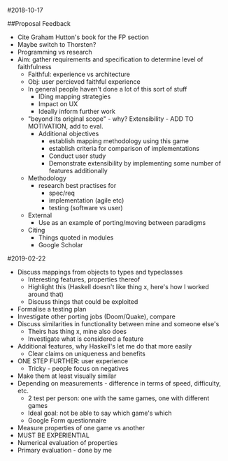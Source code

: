 #2018-10-17

##Proposal Feedback
- Cite Graham Hutton's book for the FP section
- Maybe switch to Thorsten?
- Programming vs research
- Aim: gather requirements and specification to determine level of faithfulness
  - Faithful: experience vs architecture
  - Obj: user percieved faithful experience
  - In general people haven't done a lot of this sort of stuff
    - IDing mapping strategies
    - Impact on UX
    - Ideally inform further work
  - "beyond its original scope" - why? Extensibility - ADD TO MOTIVATION, add to eval.
    - Additional objectives
      - establish mapping methodology using this game
      - establish criteria for comparison of implementations
      - Conduct user study
      - Demonstrate extensibility by implementing some number of features additionally
  - Methodology
    - research best practises for 
      - spec/req
      - implementation (agile etc)
      - testing (software vs user)
  - External
    - Use as an example of porting/moving between paradigms
  - Citing
    - Things quoted in modules
    - Google Scholar

#2019-02-22
- Discuss mappings from objects to types and typeclasses
  - Interesting features, properties thereof
  - Highlight this (Haskell doesn't like thing x, here's how I worked around that)
  - Discuss things that could be exploited
- Formalise a testing plan
- Investigate other porting jobs (Doom/Quake), compare
- Discuss similarities in functionality between mine and someone else's
  - Theirs has thing x, mine also does
  - Investigate what is considered a feature
- Additional features, why Haskell's let me do that more easily
  - Clear claims on uniqueness and benefits
- ONE STEP FURTHER: user experience
  - Tricky - people focus on negatives
- Make them at least visually similar
- Depending on measurements - difference in terms of speed, difficulty, etc.
  - 2 test per person: one with the same games, one with different games
  - Ideal goal: not be able to say which game's which
  - Google Form questionnaire
- Measure properties of one game vs another
- MUST BE EXPERIENTIAL
- Numerical evaluation of properties
- Primary evaluation - done by me
